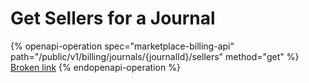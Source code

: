 # Get Sellers for a Journal

{% openapi-operation spec="marketplace-billing-api" path="/public/v1/billing/journals/{journalId}/sellers" method="get" %}
[Broken link](broken-reference)
{% endopenapi-operation %}
